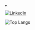 <a href="https://dandy-zephyr-8b8.notion.site/Programa-o-8ccded93336a4217bd52914f1a750845"> <img width="10px" src ="https://img.icons8.com/nolan/344/notion.png" alt="notion"></a>  

  <a href="https://www.linkedin.com/in/luiz-eduardo-domingues-634156214/"><img src="https://img.shields.io/badge/LinkedIn--_.svg?style=social&logo=linkedin" alt="LinkedIn"></a>


![Top Langs](https://github-readme-stats.vercel.app/api/top-langs/?username=hit25082000&layout=compact&title_color=007bff&text_color=e7e7e7&icon_color=007bff&bg_color=171c28)


